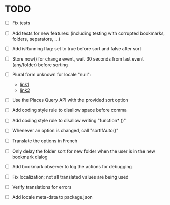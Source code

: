 # TODO
- [ ] Fix tests
- [ ] Add tests for new features: (including testing with corrupted bookmarks, folders, separators, ...)
- [ ] Add isRunning flag: set to true before sort and false after sort
- [ ] Store now() for change event, wait 30 seconds from last event (any/folder) before sorting
- [ ] Plural form unknown for locale "null":
    - [link1](https://github.com/mozilla/addon-sdk/blob/712a4874e0d1600cbb9d3311e79073dcf4ac14e1/lib/sdk/l10n/json/core.js#L35)
    - [link2](https://bugzilla.mozilla.org/show_bug.cgi?id=1103385)
- [ ] Use the Places Query API with the provided sort option
- [ ] Add coding style rule to disallow space before comma
- [ ] Add coding style rule to disallow writing "function\* ()"
- [ ] Whenever an option is changed, call "sortIfAuto()"
- [ ] Translate the options in French
- [ ] Only delay the folder sort for new folder when the user is in the new bookmark dialog
- [ ] Add bookmark observer to log the actions for debugging
- [ ] Fix localization; not all translated values are being used
- [ ] Verify translations for errors
- [ ] Add locale meta-data to package.json

